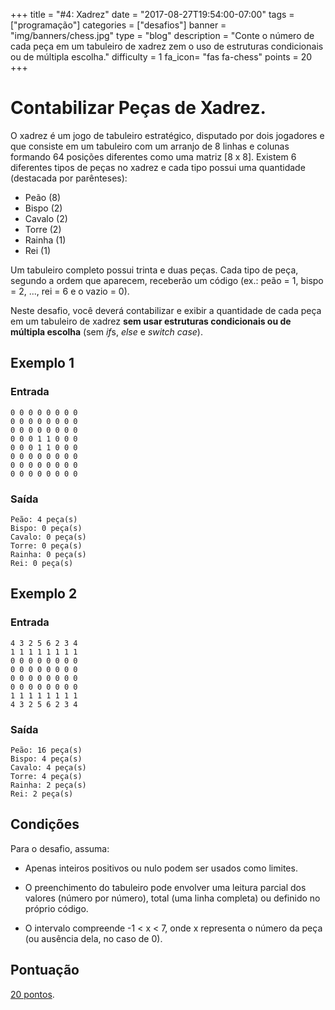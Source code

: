 +++
title = "#4: Xadrez"
date = "2017-08-27T19:54:00-07:00"
tags = ["programação"]
categories = ["desafios"]
banner = "img/banners/chess.jpg"
type = "blog"
description = "Conte o número de cada peça em um tabuleiro de xadrez zem o uso de estruturas condicionais ou de múltipla escolha."
difficulty = 1
fa_icon= "fas fa-chess"
points = 20
+++

# Contabilizar Peças de Xadrez.

O xadrez é um jogo de tabuleiro estratégico, disputado por dois jogadores e
que consiste em um tabuleiro com um arranjo de 8 linhas e colunas formando 64
posições diferentes como uma matriz [8 x 8]. Existem 6 diferentes tipos de
peças no xadrez e cada tipo possui uma quantidade (destacada por parênteses):

* Peão (8)
* Bispo (2)
* Cavalo (2)
* Torre (2)
* Rainha (1)
* Rei (1)

Um tabuleiro completo possui trinta e duas peças. Cada tipo de peça, segundo a ordem
que aparecem, receberão um código (ex.: peão = 1, bispo = 2, ..., rei = 6 e o vazio = 0).

Neste desafio, você deverá contabilizar e exibir a quantidade de cada peça em um tabuleiro
de xadrez **sem usar estruturas condicionais ou de múltipla escolha** (sem *if*s, *else* e *switch case*).

## Exemplo 1

### Entrada

```
0 0 0 0 0 0 0 0
0 0 0 0 0 0 0 0
0 0 0 0 0 0 0 0
0 0 0 1 1 0 0 0
0 0 0 1 1 0 0 0
0 0 0 0 0 0 0 0
0 0 0 0 0 0 0 0
0 0 0 0 0 0 0 0
```

### Saída

```
Peão: 4 peça(s)
Bispo: 0 peça(s)
Cavalo: 0 peça(s)
Torre: 0 peça(s)
Rainha: 0 peça(s)
Rei: 0 peça(s)
```

## Exemplo 2

### Entrada

```
4 3 2 5 6 2 3 4
1 1 1 1 1 1 1 1
0 0 0 0 0 0 0 0
0 0 0 0 0 0 0 0
0 0 0 0 0 0 0 0
0 0 0 0 0 0 0 0
1 1 1 1 1 1 1 1
4 3 2 5 6 2 3 4
```

### Saída

```
Peão: 16 peça(s)
Bispo: 4 peça(s)
Cavalo: 4 peça(s)
Torre: 4 peça(s)
Rainha: 2 peça(s)
Rei: 2 peça(s)
```

## Condições

Para o desafio, assuma:

* Apenas inteiros positivos ou nulo podem ser usados como limites.

* O preenchimento do tabuleiro pode envolver uma leitura parcial dos valores (número por número), total (uma linha completa) ou definido no próprio código.

* O intervalo compreende -1 < x < 7, onde x representa o número da peça (ou ausência dela, no caso de 0).

## Pontuação

[20 pontos](https://osprogramadores.com/scores).
